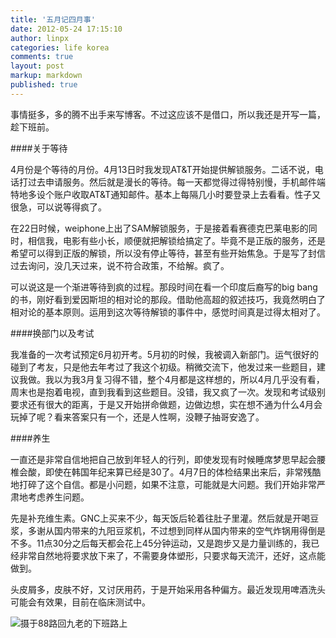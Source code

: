 ```yaml
---
title: '五月记四月事'
date: 2012-05-24 17:15:10
author: linpx
categories: life korea
comments: true
layout: post
markup: markdown
published: true
---
```

事情挺多，多的腾不出手来写博客。不过这应该不是借口，所以我还是开写一篇，趁下班前。

####关于等待

4月份是个等待的月份。4月13日时我发现AT&T开始提供解锁服务。二话不说，电话打过去申请服务。然后就是漫长的等待。每一天都觉得过得特别慢，手机邮件端特地多设个账户收取AT&T通知邮件。基本上每隔几小时要登录上去看看。性子又很急，可以说等得疯了。

在22日时候，weiphone上出了SAM解锁服务，于是接着看赛德克巴莱电影的同时，相信我，电影有些小长，顺便就把解锁给搞定了。毕竟不是正版的服务，还是希望可以得到正版的解锁，所以没有停止等待，甚至有些开始焦急。于是写了封信过去询问，没几天过来，说不符合政策，不给解。疯了。

可以说这是一个渐进等待到疯的过程。那段时间在看一个印度后裔写的big
bang的书，刚好看到爱因斯坦的相对论的那段。借助他高超的叙述技巧，我竟然明白了相对论的基本原则。运用到这次等待解锁的事件中，感觉时间真是过得太相对了。<!--more-->

####换部门以及考试

我准备的一次考试预定6月初开考。5月初的时候，我被调入新部门。运气很好的碰到了考友，只是他去年考过了我这个初级。稍微交流下，他发过来一些题目，建议我做。我以为我3月复习得不错，整个4月都是这样想的，所以4月几乎没有看，周末也是抱着电视，直到我看到这些题目。没错，我又疯了一次。发现和考试级别要求还有很大的距离，于是又开始拼命做题，边做边想，实在想不通为什么4月会玩掉了呢？看来答案只有一个，还是人性啊，没鞭子抽哥安逸了。

####养生

一直还是非常自信地把自己放到年轻人的行列，即使发现有时候睡席梦思早起会腰椎会酸，即使在韩国年纪来算已经是30了。4月7日的体检结果出来后，非常残酷地打碎了这个自信。都是小问题，如果不注意，可能就是大问题。我们开始非常严肃地考虑养生问题。

先是补充维生素。GNC上买来不少，每天饭后轮着往肚子里灌。然后就是开喝豆浆，多谢从国内带来的九阳豆浆机，不过想到同样从国内带来的空气炸锅用得倒是不多。11点30分之后每天都会花上45分钟运动，又是跑步又是力量训练的，我已经非常自然地将要求放下来了，不需要身体塑形，只要求每天流汗，还好，这点能做到。

头皮屑多，皮肤不好，又讨厌用药，于是开始采用各种偏方。最近发现用啤酒洗头可能会有效果，目前在临床测试中。

![摄于88路回九老的下班路上](
http://farm6.staticflickr.com/5159/7220562352_54d1260c0f_n.jpg)
